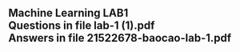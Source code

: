 Machine Learning LAB1   
Questions in file lab-1 (1).pdf    
Answers in file 21522678-baocao-lab-1.pdf   
-
